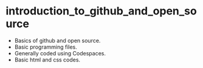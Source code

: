 # introduction_to_github_and_open_source
<ul><li>Basics of github and open source.</li>
  <li>Basic programming files.</li>
  <li>Generally coded using Codespaces.</li>
  <li>Basic html and css codes.</li>
</ul>
